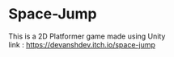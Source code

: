 # Space-Jump
This is a 2D Platformer game made using Unity <br>
link : https://devanshdev.itch.io/space-jump
